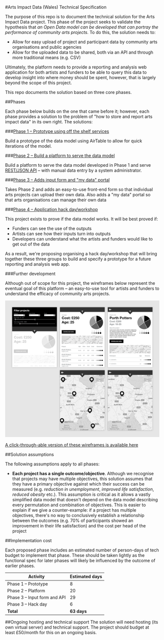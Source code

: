#Arts Impact Data (Wales) Technical Specification

The purpose of this repo is to document the technical solution for the Arts Impact Data project. This phase of the project seeks to validate the hypothesis that _an Open Data model can be developed that can portray the performance of community arts projects_. To do this, the solution needs to:

* Allow for easy upload of project and participant data by community arts organisations and public agencies
* Allow for the uploaded data to be shared, both via an API and through more traditional means (e.g. CSV)

Ultimately, the platform needs to provide a reporting and analysis web application for both artists and funders to be able to query this data to develop insight into where money should be spent, however, that is largely beyond the scope of this project.

This repo documents the solution based on three core phases.

##Phases

Each phase below builds on the one that came before it; however, each phase provides a solution to the problem of "how to store and report arts impact data" in its own right. The solutions:

###[Phase 1 – Prototype using off the shelf services](phases/1-prototype-off-the-shelf.md)

Build a prototype of the data model using AirTable to allow for quick iterations of the model. 

###[Phase 2 – Build a platform to serve the data model](phases/2-platform.md)

Build a platform to serve the data model developed in Phase 1 and serve [REST/JSON API](https://en.wikipedia.org/wiki/Representational_state_transfer) – with manual data entry by a system administrator.

###[Phase 3 – Adds input form and "my data" portal](phases/3-input-form.md)

Takes Phase 2 and adds an easy-to-use front-end form so that individual arts projects can upload their own data. Also adds a "my data" portal so that arts organisations can manage their own data

###[Phase 4 – Application hack day/workshop](phases/4-hack-day.md)

This project exists to prove if the data model works. It will be best proved if:

* Funders can see the use of the outputs
* Artists can see how their inputs turn into outputs
* Developers can understand what the artists and funders would like to get out of the data

As a result, we're proposing organising a hack day/workshop that will bring together these three groups to build and specify a prototype for a future reporting and analysis web app.

###Further development

Although out of scope for this project, the wireframes below represent the eventual goal of this platform – an easy-to-use tool for artists and funders to understand the efficacy of community arts projects.

![Analysis app](wireframes/all-views.png)

[A click-through-able version of these wireframes is available here](http://adobe.ly/1VKE2OX)

##Solution assumptions

The following assumptions apply to all phases:

* **Each project has a single outcome/objective**. Although we recognise that projects may have multiple objectives, this solution assumes that they have a primary objective against which their success can be measured (e.g. *reduction in unemployment*, *improved life satisfaction*, *reduced obesity* etc.). This assumption is critical as it allows a vastly simplified data model that doesn't depend on the data model describing every permutation and combination of objectives. This is easier to explain if we give a counter-example: if a project has multiple objectives, there's no way to conclusively establish a relationship between the outcomes (e.g. 70% of participants showed an improvement in their life satisfaction) and the cost per head of the project

##Implementation cost

Each proposed phase includes an estimated number of person-days of tech budget to implement that phase. These should be taken lightly as the functional spec for later phases will likely be influenced by the outcome of earlier phases.

Activity | Estimated days
--- | ---
Phase 1 – Prototype | 8
Phase 2 – Platform | 20
Phase 3 – Input form and API | 29
Phase 3 – Hack day | 6
**Total** | **63 days**

##Ongoing hosting and technical support
The solution will need hosting (its own virtual server) and technical support. The project should budget at least £50/month for this on an ongoing basis.